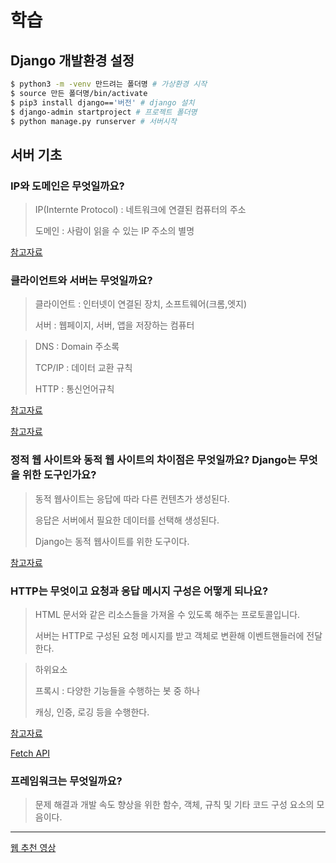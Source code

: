 # 학습

## Django 개발환경 설정

```bash
$ python3 -m -venv 만드려는 폴더명 # 가상환경 시작
$ source 만든 폴더명/bin/activate 
$ pip3 install django=='버전' # django 설치
$ django-admin startproject # 프로젝트 폴더명
$ python manage.py runserver # 서버시작
```

## 서버 기초

### IP와 도메인은 무엇일까요?

>IP(Internte Protocol) : 네트워크에 연결된 컴퓨터의 주소
>
>도메인 : 사람이 읽을 수 있는 IP 주소의 별명

[참고자료](https://developer.mozilla.org/ko/docs/Learn/Common_questions/How_does_the_Internet_work)

### 클라이언트와 서버는 무엇일까요?

>클라이언트 : 인터넷이 연결된 장치, 소프트웨어(크롬,엣지)
>
>서버 : 웹페이지, 서버, 앱을 저장하는 컴퓨터

> DNS : Domain 주소록
>
> TCP/IP : 데이터 교환 규칙
>
> HTTP : 통신언어규칙

[참고자료](https://developer.mozilla.org/ko/docs/Learn/Getting_started_with_the_web/How_the_Web_works)

[참고자료](https://developer.mozilla.org/ko/docs/Learn/Common_questions/What_is_a_web_server)

### 정적 웹 사이트와 동적 웹 사이트의 차이점은 무엇일까요? Django는 무엇을 위한 도구인가요?

>동적 웹사이트는 응답에 따라 다른 컨텐츠가 생성된다.
>
>응답은 서버에서 필요한 데이터를 선택해 생성된다.
>
>Django는 동적 웹사이트를 위한 도구이다.

[참고자료](https://developer.mozilla.org/ko/docs/Learn/Server-side/First_steps/Introduction)

### HTTP는 무엇이고 요청과 응답 메시지 구성은 어떻게 되나요?

>HTML 문서와 같은 리소스들을 가져올 수 있도록 해주는 프로토콜입니다.
>
>서버는 HTTP로 구성된 요청 메시지를 받고 객체로 변환해 이벤트핸들러에 전달한다.

>하위요소
>
>프록시 : 다양한 기능들을 수행하는 봇 중 하나
>
>캐싱, 인증, 로깅 등을 수행한다.

[참고자료](https://developer.mozilla.org/ko/docs/Web/HTTP/Overview)

[Fetch API](https://developer.mozilla.org/ko/docs/Web/API/Fetch_API)

### 프레임워크는 무엇일까요?

>문제 해결과 개발 속도 향상을 위한 함수, 객체, 규칙 및 기타 코드 구성 요소의 모음이다.

---

[웹 추천 영상](https://www.youtube.com/watch?v=PUPDGbnpSjw)
